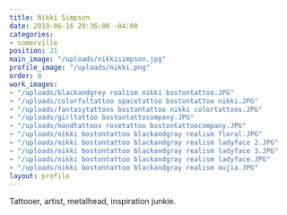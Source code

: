 ```yaml
---
title: Nikki Simpson
date: 2019-06-16 20:36:00 -04:00
categories:
- somerville
position: 21
main_image: "/uploads/nikkisimpson.jpg"
profile_image: "/uploads/nikki.png"
order: 8
work_images:
- "/uploads/blackandgrey realism nikki bostontattoo.JPG"
- "/uploads/colorfultattoo spacetattoo bostontattoo nikki.JPG"
- "/uploads/fantasytattoos bostontattoo nikki colortattoos.JPG"
- "/uploads/girltattoo bostontattocompany.JPG"
- "/uploads/handtattoos rosetattoo bostontattoocompany.JPG"
- "/uploads/nikki bostontattoo blackandgray realism floral.JPG"
- "/uploads/nikki bostontattoo blackandgray realism ladyface 2.JPG"
- "/uploads/nikki bostontattoo blackandgray realism ladyface 3.JPG"
- "/uploads/nikki bostontattoo blackandgray realism ladyface.JPG"
- "/uploads/nikki bostontattoo blackandgray realism oujia.JPG"
layout: profile
---
```


Tattooer, artist, metalhead, inspiration junkie.